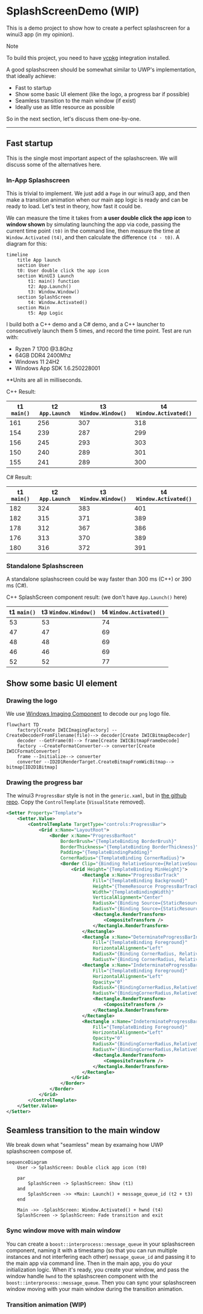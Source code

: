 ﻿# SplashScreenDemo (WIP)
This is a demo project to show how to create a perfect splashscreen for a winui3 app (in my opinion).

>[!Note]
> To build this project, you need to have [vcpkg](https://vcpkg.io/) integration installed.

A good splashscreen should be somewhat similar to UWP's implementation, that ideally achieve:
- Fast to startup
- Show some basic UI element (like the logo, a progress bar if possible)
- Seamless transition to the main window (if exist)
- Ideally use as little resource as possible

So in the next section, let's discuss them one-by-one.

----
## Fast startup
This is the single most important aspect of the splashscreen. We will discuss some of the alternatives here.
### In-App Splashscreen
This is trivial to implement. We just add a `Page` in our winui3 app, and then make a transition animation when our 
main app logic is ready and can be ready to load. Let's test in theory, how fast it could be.

We can measure the time it takes from **a user double click the app icon** to **window shown** by simulating launching
the app via code, passing the current time point `(t0)` in the command line, then measure the time at `Window.Activated`
`(t4)`, and then calculate the difference `(t4 - t0)`. A diagram for this:
```mermaid
timeline
    title App launch
    section User
    t0: User double click the app icon
    section WinUI3 Launch
        t1: main() function
        t2: App.Launch()
        t3: Window.Window()
    section SplashScreen
        t4: Window.Activated()
    section Main
        t5: App Logic
```

I build both a C++ demo and a C# demo, and a C++ launcher to consecutively launch them 5 times, and record the time point.
Test are run with:
- Ryzen 7 1700 @3.8Ghz
- 64GB DDR4 2400Mhz
- Windows 11 24H2
- Windows App SDK 1.6.250228001

**Units are all in milliseconds.

C++ Result:

| t1 `main()` | t2 `App.Launch` | t3 `Window.Window()` | t4 `Window.Activated()` |
|-------------|-----------------|----------------------|-------------------------|
| 161| 256 | 307 | 318 |
|154 | 239 | 287 | 299 | 
|156 | 245 | 293 | 303
|150 | 240 | 289 | 301
|155 | 241 | 289 | 300



C# Result:

| t1 `main()` | t2 `App.Launch` | t3 `Window.Window()` | t4 `Window.Activated()` |
|-------------|-----------------|----------------------|-------------------------|
| 182 | 324 | 383 | 401
| 182 | 315 | 371 | 389
| 178 | 312 | 367 | 386
| 176 | 313 | 370 | 389
| 180 | 316 | 372 | 391


### Standalone Splashscreen
A standalone splashscreen could be way faster than 300 ms (C++) or 390 ms (C#).  

C++ SplashScreen component result: (we don't have `App.Launch()` here)

| t1 `main()` | t3 `Window.Window()` | t4 `Window.Activated()` |
|-------------|----------------------|-------------------------|
| 53 | 53 | 74
| 47 | 47 | 69
| 48 | 48 | 69
| 46 | 46 | 69
| 52 | 52 | 77


## Show some basic UI element
### Drawing the logo
We use [Windows Imaging Component](https://learn.microsoft.com/en-us/windows/win32/wic/-wic-lh) to decode our `png` logo file.
```mermaid
flowchart TD
    factory[Create IWICImagingFactory] --CreateDecoderFromFilename(file)--> decoder[Create IWICBitmapDecoder]
    decoder --GetFrame(0)--> frame[Create IWICBitmapFrameDecode]
    factory --CreateFormatConverter--> converter[Create IWICFormatConverter]
    frame --Initialize--> converter
    converter --ID2D1RenderTarget.CreateBitmapFromWicBitmap--> bitmap[ID2D1Bitmap]
```

### Drawing the progress bar
The winui3 `ProgressBar` style is not in the `generic.xaml`, but in [the github repo](https://github.com/microsoft/microsoft-ui-xaml/blob/3b4ee2bd3de498e27517e82cf840acd000970ffc/src/controls/dev/ProgressBar/ProgressBar.xaml).
Copy the `ControlTemplate` (`VisualState` removed).
```xml
<Setter Property="Template">
    <Setter.Value>
        <ControlTemplate TargetType="controls:ProgressBar">
            <Grid x:Name="LayoutRoot">
                <Border x:Name="ProgressBarRoot" 
                    BorderBrush="{TemplateBinding BorderBrush}" 
                    BorderThickness="{TemplateBinding BorderThickness}" 
                    Padding="{TemplateBindingPadding}"
                    CornerRadius="{TemplateBinding CornerRadius}">
                    <Border Clip="{Binding RelativeSource={RelativeSource TemplatedParent}, Path=TemplateSettings.ClipRect}">
                        <Grid Height="{TemplateBinding MinHeight}">
                            <Rectangle x:Name="ProgressBarTrack" 
                                Fill="{TemplateBinding Background}" 
                                Height="{ThemeResource ProgressBarTrackHeight}" 
                                Width="{TemplateBindingWidth}"
                                VerticalAlignment="Center" 
                                RadiusX="{Binding Source={StaticResource ProgressBarTrackCornerRadius}, Converter{StaticResourceTopLeftCornerRadiusDoubleValueConverter}}" 
                                RadiusY="{Binding Source={StaticResource ProgressBarTrackCornerRadius}, Converter{StaticResourceBottomRightCornerRadiusDoubleValueConverter}}">
                                <Rectangle.RenderTransform>
                                    <CompositeTransform />
                                </Rectangle.RenderTransform>
                            </Rectangle>
                            <Rectangle x:Name="DeterminateProgressBarIndicator" 
                                Fill="{TemplateBinding Foreground}" 
                                HorizontalAlignment="Left" 
                                RadiusX="{Binding CornerRadius, RelativeSourc{RelativeSource TemplatedParent}, Converter={StaticResource TopLeftCornerRadiusDoubleValueConverter}}" 
                                RadiusY="{Binding CornerRadius, RelativeSourc{RelativeSource TemplatedParent}, Converter={StaticResource BottomRightCornerRadiusDoubleValueConverter}}" />
                            <Rectangle x:Name="IndeterminateProgressBarIndicator" 
                                Fill="{TemplateBinding Foreground}" 
                                HorizontalAlignment="Left" 
                                Opacity="0" 
                                RadiusX="{BindingCornerRadius,RelativeSource={RelativeSource TemplatedParent}, Converter={StaticResource TopLeftCornerRadiusDoubleValueConverter}}" 
                                RadiusY="{BindingCornerRadius,RelativeSource={RelativeSource TemplatedParent}, Converter={StaticResource BottomRightCornerRadiusDoubleValueConverter}}">
                                <Rectangle.RenderTransform>
                                    <CompositeTransform />
                                </Rectangle.RenderTransform>
                            </Rectangle>
                            <Rectangle x:Name="IndeterminateProgressBarIndicator2" 
                                Fill="{TemplateBinding Foreground}" 
                                HorizontalAlignment="Left" 
                                Opacity="0" 
                                RadiusX="{BindingCornerRadius,RelativeSource={RelativeSource TemplatedParent}, Converter={StaticResource TopLeftCornerRadiusDoubleValueConverter}}" 
                                RadiusY="{BindingCornerRadius,RelativeSource={RelativeSource TemplatedParent}, Converter={StaticResource BottomRightCornerRadiusDoubleValueConverter}}">
                                <Rectangle.RenderTransform>
                                    <CompositeTransform />
                                </Rectangle.RenderTransform>
                            </Rectangle>
                        </Grid>
                    </Border>
                </Border>
            </Grid>
        </ControlTemplate>
    </Setter.Value>
</Setter>
```


## Seamless transition to the main window
We break down what "seamless" mean by examaing how UWP splashscreen compose of.
```mermaid
sequenceDiagram
    User -> SplashScreen: Double click app icon (t0)
    
    par
        SplashScreen -> SplashScreen: Show (t1)
    and
        SplashScreen ->> +Main: Launch() + message_queue_id (t2 + t3)
    end
   
    Main ->> -SplashScreen: Window.Activated() + hwnd (t4)
    SplashScreen -> SplashScreen: Fade transition and exit

```

### Sync window move with main window
You can create a `boost::interprocess::message_queue` in your splashscreen component,
naming it with a timestamp (so that you can run multiple instances and not interfering each other) `message_queue_id` 
and passing it to the main app via command line.
Then in the main app, you do your initialization logic. 
When it's ready, you create your window, and pass the window handle `hwnd` to the splashscreen component with the `boost::interprocess::message_queue`. 
Then you can sync your splashscreen window moving with your main window during the transition animation.

### Transition animation (WIP)
